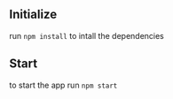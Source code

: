 ## Initialize

run `npm install` to intall the dependencies

## Start

to start the app run `npm start`

